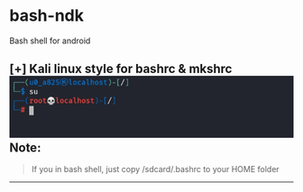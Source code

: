 # bash-ndk

Bash shell for android

[+] Kali linux style for bashrc & mkshrc
![image](./.images/images.jpg)
Note:
---
> If you in bash shell, just copy /sdcard/.bashrc to your HOME folder
---
